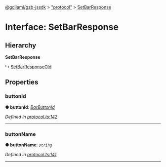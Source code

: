 [@gdjiami/gzb-jssdk](../README.md) > ["protocol"](../modules/_protocol_.md) > [SetBarResponse](../interfaces/_protocol_.setbarresponse.md)



# Interface: SetBarResponse

## Hierarchy

**SetBarResponse**

↳  [SetBarResponseOld](_protocol_.setbarresponseold.md)









## Properties
<a id="buttonid"></a>

###  buttonId

**●  buttonId**:  *[BarButtonId](../modules/_protocol_.md#barbuttonid)* 

*Defined in [protocol.ts:142](https://github.com/GDJiaMi/gzb-jssdk/blob/38ff667/src/protocol.ts#L142)*





___

<a id="buttonname"></a>

###  buttonName

**●  buttonName**:  *`string`* 

*Defined in [protocol.ts:141](https://github.com/GDJiaMi/gzb-jssdk/blob/38ff667/src/protocol.ts#L141)*





___


